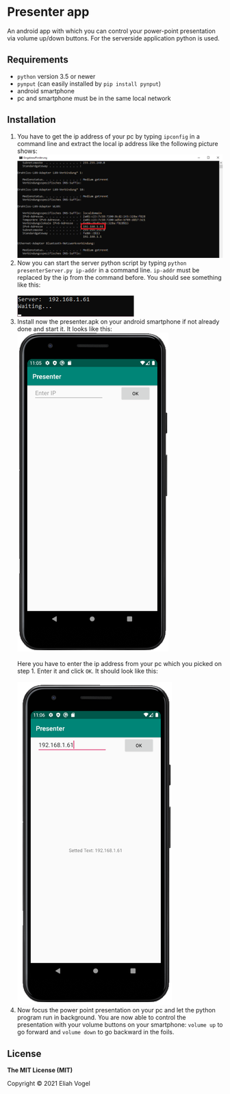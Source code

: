 # Presenter app
An android app with which you can control your power-point presentation via volume up/down buttons. For the serverside application python is used.

## Requirements
* `python` version 3.5 or newer
* `pynput` (can easily installed by `pip install pynput`)
* android smartphone
* pc and smartphone must be in the same local network

## Installation
1. You have to get the ip address of your pc by typing `ipconfig` in a command line and extract the local ip address like the following picture shows: ![ipconfig example](/doc/ipconfig.png)
2. Now you can start the server python script by typing `python presenterServer.py ip-addr` in a command line. `ip-addr` must be replaced by the ip from the command before. You should see something like this: <br></br>![python output](/doc/pythonOutput.png)
3. Install now the presenter.apk on your android smartphone if not already done and start it. It looks like this: ![app on create](/doc/appOnCreate.png)
<br></br> Here you have to enter the ip address from your pc which you picked on step 1. Enter it and click `OK`. It should look like this: <br></br>![app ip entered](/doc/appIpEntered.png)
4. Now focus the power point presentation on your pc and let the python program run in background. You are now able to control the presentation with your volume buttons on your smartphone: `volume up` to go forward and `volume down` to go backward in the foils.

## License
**The MIT License (MIT)**

Copyright © 2021 Eliah Vogel
